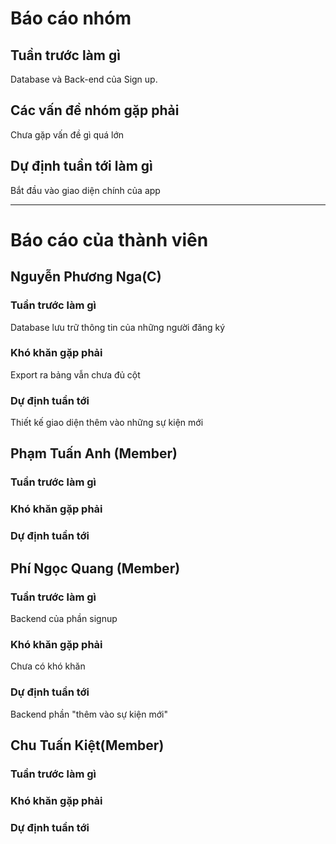 # Báo cáo nhóm

## Tuần trước làm gì
Database và Back-end của Sign up.

## Các vấn đề nhóm gặp phải
Chưa gặp vấn đề gì quá lớn

## Dự định tuần tới làm gì
Bắt đầu vào giao diện chính của app

---

# Báo cáo của thành viên

## Nguyễn Phương Nga(C)

### Tuần trước làm gì 
Database lưu trữ thông tin của những người đăng ký

### Khó khăn gặp phải
Export ra bảng vẫn chưa đủ cột

### Dự định tuần tới
Thiết kế giao diện thêm vào những sự kiện mới

## Phạm Tuấn Anh (Member)

### Tuần trước làm gì


### Khó khăn gặp phải


### Dự định tuần tới


## Phí Ngọc Quang (Member)

### Tuần trước làm gì
Backend của phần signup

### Khó khăn gặp phải
Chưa có khó khăn

### Dự định tuần tới
Backend phần "thêm vào sự kiện mới"

## Chu Tuấn Kiệt(Member)

### Tuần trước làm gì


### Khó khăn gặp phải


### Dự định tuần tới


